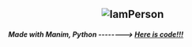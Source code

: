 <h2 align="center"> <img src="https://user-images.githubusercontent.com/73432681/163863102-a21db56e-bf53-4d10-97ed-87dd2b4f59d2.gif" alt="IamPerson"></h2>
<h5>Made with Manim, Python --------> <a href='https://github.com/MatiasManchino/manim_projects/blob/main/banner.py'>Here is code!!!</a></h5>
